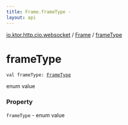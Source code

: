 ```yaml
---
title: Frame.frameType - 
layout: api
---
```


<div class='api-docs-breadcrumbs'><a href="../index.html">io.ktor.http.cio.websocket</a> / <a href="index.html">Frame</a> / <a href="./frame-type.html">frameType</a></div>

# frameType

<div class="signature"><code><span class="keyword">val </span><span class="identifier">frameType</span><span class="symbol">: </span><a href="../-frame-type/index.html"><span class="identifier">FrameType</span></a></code></div>

enum value

### Property

<code>frameType</code> - enum value
